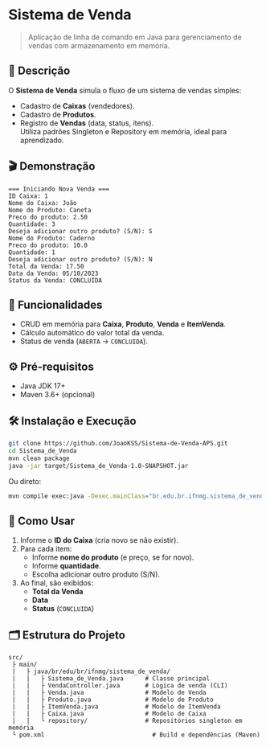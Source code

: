 # Sistema de Venda

> Aplicação de linha de comando em Java para gerenciamento de vendas com armazenamento em memória.

## 📖 Descrição
O **Sistema de Venda** simula o fluxo de um sistema de vendas simples:
- Cadastro de **Caixas** (vendedores).  
- Cadastro de **Produtos**.  
- Registro de **Vendas** (data, status, itens).  
Utiliza padrões Singleton e Repository em memória, ideal para aprendizado.

## 🎬 Demonstração
```text
=== Iniciando Nova Venda ===
ID Caixa: 1
Nome do Caixa: João
Nome do Produto: Caneta
Preco do produto: 2.50
Quantidade: 3
Deseja adicionar outro produto? (S/N): S
Nome do Produto: Caderno
Preco do produto: 10.0
Quantidade: 1
Deseja adicionar outro produto? (S/N): N
Total da Venda: 17.50
Data da Venda: 05/10/2023
Status da Venda: CONCLUIDA
```

## 🚀 Funcionalidades
- CRUD em memória para **Caixa**, **Produto**, **Venda** e **ItemVenda**.  
- Cálculo automático do valor total da venda.  
- Status de venda (`ABERTA` → `CONCLUIDA`).

## ⚙️ Pré-requisitos
- Java JDK 17+  
- Maven 3.6+ (opcional)

## 🛠️ Instalação e Execução
```bash
git clone https://github.com/JoaoKSS/Sistema-de-Venda-APS.git
cd Sistema_de_Venda
mvn clean package
java -jar target/Sistema_de_Venda-1.0-SNAPSHOT.jar
```
Ou direto:
```bash
mvn compile exec:java -Dexec.mainClass="br.edu.br.ifnmg.sistema_de_venda.Sistema_de_Venda"
```

## 🎲 Como Usar
1. Informe o **ID do Caixa** (cria novo se não existir).  
2. Para cada item:
   - Informe **nome do produto** (e preço, se for novo).  
   - Informe **quantidade**.  
   - Escolha adicionar outro produto (S/N).  
3. Ao final, são exibidos:
   - **Total da Venda**  
   - **Data**  
   - **Status** (`CONCLUIDA`)

## 🗂️ Estrutura do Projeto
```
src/
 ├ main/
 |   ├ java/br/edu/br/ifnmg/sistema_de_venda/
 |   |   ├ Sistema_de_Venda.java      # Classe principal
 |   |   ├ VendaController.java       # Lógica de venda (CLI)
 |   |   ├ Venda.java                 # Modelo de Venda
 |   |   ├ Produto.java               # Modelo de Produto
 |   |   ├ ItemVenda.java             # Modelo de ItemVenda
 |   |   ├ Caixa.java                 # Modelo de Caixa
 |   |   └ repository/                # Repositórios singleton em memória
 └ pom.xml                              # Build e dependências (Maven)
```